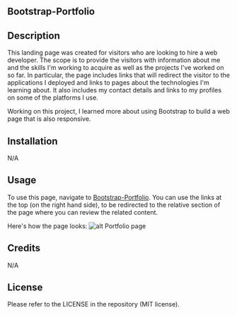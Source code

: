 ## Bootstrap-Portfolio 

## Description

This landing page was created for visitors who are looking to hire a web developer. The scope is to provide the visitors with information about me and the skills I'm working to acquire as well as the projects I've worked on so far. In particular, the page includes links that will redirect the visitor to the applications I deployed and links to pages about the technologies I'm learning about. It also includes my contact details and links to my profiles on some of the platforms I use.

Working on this project, I learned more about using Bootstrap to build a web page that is also responsive.

## Installation

N/A

## Usage

To use this page, navigate to [Bootstrap-Portfolio](https://naike-b.github.io/Bootstrap-Portfolio/). You can use the links at the top (on the right hand side), to be redirected to the relative section of the page where you can review the related content.

Here's how the page looks:
![alt Portfolio page](images/bootstrap-portfolio.gif)


## Credits

N/A

## License

Please refer to the LICENSE in the repository (MIT license).